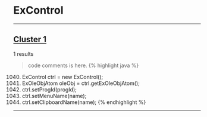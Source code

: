 # ExControl

***

## [Cluster 1](./1)
1 results
> code comments is here.
{% highlight java %}
1040. ExControl ctrl = new ExControl();
1041. ExOleObjAtom oleObj = ctrl.getExOleObjAtom();
1047. ctrl.setProgId(progId);
1048. ctrl.setMenuName(name);
1049. ctrl.setClipboardName(name);
{% endhighlight %}

***

